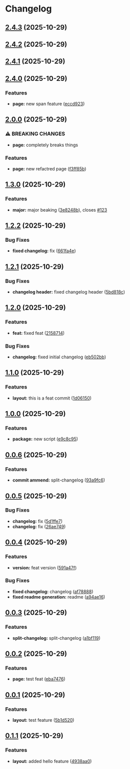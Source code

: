 # Changelog


## [2.4.3](https://github.com/ghaschel/commitzen-poc/compare/v2.4.2...v2.4.3) (2025-10-29)

## [2.4.2](https://github.com/ghaschel/commitzen-poc/compare/v2.4.1...v2.4.2) (2025-10-29)

## [2.4.1](https://github.com/ghaschel/commitzen-poc/compare/v2.4.0...v2.4.1) (2025-10-29)

## [2.4.0](https://github.com/ghaschel/commitzen-poc/compare/v2.0.0...v2.4.0) (2025-10-29)


### Features

* **page:** new span feature ([eccd923](https://github.com/ghaschel/commitzen-poc/commit/eccd9236f8e59227de8eabe1192da4ab6efaf333))

## [2.0.0](https://github.com/ghaschel/commitzen-poc/compare/v1.3.0...v2.0.0) (2025-10-29)


### ⚠ BREAKING CHANGES

* **page:** completely breaks things

### Features

* **page:** new refactred page ([f3ff85b](https://github.com/ghaschel/commitzen-poc/commit/f3ff85b97818b6326afd4163768a31e3ab347d4f))

## [1.3.0](https://github.com/ghaschel/commitzen-poc/compare/v1.2.2...v1.3.0) (2025-10-29)


### Features

* **major:** major beaking ([3e8248b](https://github.com/ghaschel/commitzen-poc/commit/3e8248b30aae60e45c3e351c45a53abf9bf0ca98)), closes [#123](https://github.com/ghaschel/commitzen-poc/issues/123)

## [1.2.2](https://github.com/ghaschel/commitzen-poc/compare/v1.2.1...v1.2.2) (2025-10-29)


### Bug Fixes

* **fixed changelog:** fix ([661fa4e](https://github.com/ghaschel/commitzen-poc/commit/661fa4ed3c1360c403e87751462fc4c9361365c2))

## [1.2.1](https://github.com/ghaschel/commitzen-poc/compare/v1.2.0...v1.2.1) (2025-10-29)


### Bug Fixes

* **changelog header:** fixed changelog header ([5bd818c](https://github.com/ghaschel/commitzen-poc/commit/5bd818c1b38e359a0a4407b5dddd4a83f3a69d8b))

## [1.2.0](https://github.com/ghaschel/commitzen-poc/compare/v1.1.0...v1.2.0) (2025-10-29)


### Features

* **feat:** fixed feat ([2158714](https://github.com/ghaschel/commitzen-poc/commit/21587148594c335cf4fdb0fb4460128fa4833bf5))


### Bug Fixes

* **changelog:** fixed initial changelog ([eb502bb](https://github.com/ghaschel/commitzen-poc/commit/eb502bb779e12158ab0a0febda3be73ded77783b))

## [1.1.0](https://github.com/ghaschel/commitzen-poc/compare/v1.0.0...v1.1.0) (2025-10-29)


### Features

* **layout:** this is a feat commit ([1d06150](https://github.com/ghaschel/commitzen-poc/commit/1d06150bce4f9b6007c6a97c0398fe062f26848e))

## [1.0.0](https://github.com/ghaschel/commitzen-poc/compare/v0.0.6...v1.0.0) (2025-10-29)


### Features

* **package:** new script ([e9c8c95](https://github.com/ghaschel/commitzen-poc/commit/e9c8c95a2b0dabd1c49efb62d830dbb00335a952))

## [0.0.6](https://github.com/ghaschel/commitzen-poc/compare/v0.0.5...v0.0.6) (2025-10-29)


### Features

* **commit ammend:** split-changelog ([93a9fc6](https://github.com/ghaschel/commitzen-poc/commit/93a9fc6b82241f30adeb410300a73b2bf8c7f73d))

## [0.0.5](https://github.com/ghaschel/commitzen-poc/compare/v0.0.4...v0.0.5) (2025-10-29)


### Bug Fixes

* **changelog:** fix ([5d1ffe7](https://github.com/ghaschel/commitzen-poc/commit/5d1ffe7e81aff757f4e79d1c02a5c5289aa1a650))
* **changelog:** fix ([26ae749](https://github.com/ghaschel/commitzen-poc/commit/26ae749e6a18e63b535d7b8bf457985ec524bfce))

## [0.0.4](https://github.com/ghaschel/commitzen-poc/compare/v0.0.3...v0.0.4) (2025-10-29)


### Features

* **version:** feat version ([591a47f](https://github.com/ghaschel/commitzen-poc/commit/591a47f30ca9080983a5328e3bc5b2fae9b47a46))


### Bug Fixes

* **fixed changelog:** changelog ([af78888](https://github.com/ghaschel/commitzen-poc/commit/af78888ffceee82034ce97314dda9b9e4ebd0cbc))
* **fixed readme generation:** readme ([a94ae16](https://github.com/ghaschel/commitzen-poc/commit/a94ae1608272b7e63030f6ba1fea94248a3f3615))

## [0.0.3](https://github.com/ghaschel/commitzen-poc/compare/v0.0.2...v0.0.3) (2025-10-29)


### Features

* **split-changelog:** split-changelog ([a1bf119](https://github.com/ghaschel/commitzen-poc/commit/a1bf11918676e6ab76385edab1db1708895d2aa5))

## [0.0.2](https://github.com/ghaschel/commitzen-poc/compare/v0.0.1...v0.0.2) (2025-10-29)


### Features

* **page:** test feat ([eba7476](https://github.com/ghaschel/commitzen-poc/commit/eba7476f58354731ebfb7b445b567b7cea0d2fc1))

## [0.0.1](https://github.com/ghaschel/commitzen-poc/compare/v0.1.1...v0.0.1) (2025-10-29)


### Features

* **layout:** test feature ([5b1d520](https://github.com/ghaschel/commitzen-poc/commit/5b1d520bdfcaa359a5746db4e04c586a6214d95d))

## [0.1.1](https://github.com/ghaschel/commitzen-poc/compare/4938aa0fd36d097fb558030a0834e4774456550b...v0.1.1) (2025-10-29)


### Features

* **layout:** added hello feature ([4938aa0](https://github.com/ghaschel/commitzen-poc/commit/4938aa0fd36d097fb558030a0834e4774456550b))
